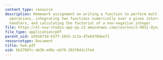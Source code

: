 ```yaml
---
content_type: resource
description: Homework assignment on writing a function to perform multiple matrix
  operations, integrating two functions numerically over a given interval using function
  handlers, and calculating the factorial of a non-negative integer.
file: https://ol-ocw-studio-app-qa.s3.amazonaws.com/courses/2-003j-dynamics-and-control-i-fall-2007/6b2709fcab3be89ceb79292f843c27e4_hw4.pdf
file_type: application/pdf
parent_uid: e591073d-637f-2015-2c3a-dfe6470dee71
resourcetype: Document
title: hw4.pdf
uid: 6b2709fc-ab3b-e89c-eb79-292f843c27e4
---
```

